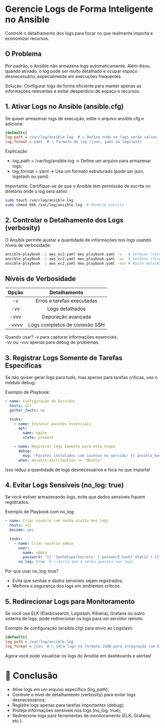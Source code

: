 # Gerencie Logs de Forma Inteligente no Ansible

Controle o detalhamento dos logs para focar no que realmente importa e economizar recursos.

## O Problema

Por padrão, o Ansible não armazena logs automaticamente.
Além disso, quando ativado, o log pode ser muito detalhado e ocupar espaço desnecessário, especialmente em execuções frequentes.

Solução: Configurar logs de forma eficiente para manter apenas as informações relevantes e evitar desperdício de espaço e recursos.

## 1. Ativar Logs no Ansible (ansible.cfg)

Se quiser armazenar logs de execução, edite o arquivo ansible.cfg e adicione:
```ini
[defaults]
log_path = /var/log/ansible.log  # 🔥 Define onde os logs serão salvos
log_format = yaml  # 🔥 Formato de log (json, yaml ou logstash)
```

Explicação
- log_path = /var/log/ansible.log → Define um arquivo para armazenar logs;  
- log_format = yaml → Usa um formato estruturado (pode ser json, logstash ou yaml).  

Importante: Certifique-se de que o Ansible tem permissão de escrita no diretório onde o log será salvo:
```bash
sudo touch /var/log/ansible.log
sudo chmod 666 /var/log/ansible.log  # Permite escrita
```

## 2. Controlar o Detalhamento dos Logs (verbosity)

O Ansible permite ajustar a quantidade de informações nos logs usando níveis de verbosidade:
```bash
ansible-playbook -i aws_ec2.yaml meu_playbook.yaml -v   # Verbose (nível 1)
ansible-playbook -i aws_ec2.yaml meu_playbook.yaml -vv  # Verbose (nível 2)
ansible-playbook -i aws_ec2.yaml meu_playbook.yaml -vvv # Muito detalhado (nível 3)
```

## Níveis de Verbosidade
|Opção  |Detalhamento                   |
|:-----:|:-----------------------------:|
|-v     |Erros e tarefas executadas     |
|-vv    |Logs detalhados                |
|-vvv   |Depuração avançada             |
|-vvvv  |Logs completos de conexão SSH  |

Quando usar?
-v para capturar informações essenciais.  
-vv ou -vvv apenas para debug de problemas.  

## 3. Registrar Logs Somente de Tarefas Específicas

Se não quiser gerar logs para tudo, mas apenas para tarefas críticas, use o módulo debug:

Exemplo de Playbook:
```yaml
- name: Configuração de Servidor
  hosts: all
  gather_facts: no

  tasks:
    - name: Instalar pacotes essenciais
      apt:
        name: nginx
        state: present

    - name: Registrar logs somente para esta etapa
      debug:
        msg: "Pacotes instalados com sucesso no servidor {{ ansible_hostname }}"
      when: ansible_distribution == "Ubuntu"
```

Isso reduz a quantidade de logs desnecessários e foca no que importa!

## 4. Evitar Logs Sensíveis (no_log: true)

Se você estiver armazenando logs, evite que dados sensíveis fiquem registrados.

Exemplo de Playbook com no_log:
```yaml
- name: Criar usuário com senha oculta nos logs
  hosts: all
  become: yes

  tasks:
    - name: Criar usuário admin
      user:
        name: admin
        password: "{{ 'SenhaSuperSecreta' | password_hash('sha512') }}"
      no_log: true  # 🔥 Evita que a senha apareça nos logs
```

Por que usar no_log: true?

- Evita que senhas e dados sensíveis sejam registrados;  
- Melhora a segurança dos logs em ambientes críticos.  

## 5. Redirecionar Logs para Monitoramento

Se você usa ELK (Elasticsearch, Logstash, Kibana), Grafana ou outro sistema de logs, pode redirecionar os logs para um servidor remoto.

Exemplo de configuração (ansible.cfg) para envio ao Logstash:
```ini
[defaults]
log_path = /var/log/ansible.log
log_format = json  # 🔥 Gera logs no formato JSON para integração com ELK
```

Agora você pode visualizar os logs do Ansible em dashboards e alertas!

# 🎯 Conclusão

- Ative logs em um arquivo específico (log_path);  
- Controle o nível de detalhamento (verbosity) para evitar logs desnecessários;  
- Registre logs apenas para tarefas importantes (debug);  
- Proteja informações sensíveis nos logs (no_log: true);  
- Redirecione logs para ferramentas de monitoramento (ELK, Grafana, etc.).


